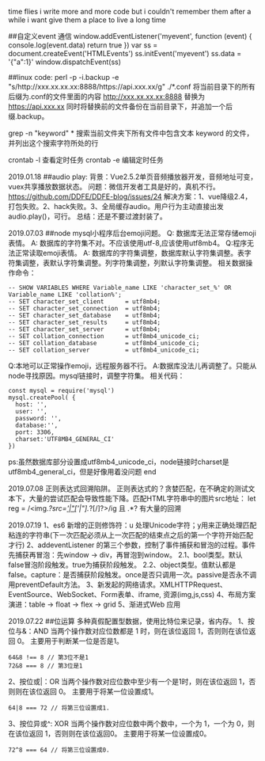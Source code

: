 time flies
i write more and more code
but i couldn't remember them after a while
i want give them a place to live a long time


##自定义event 通信
window.addEventListener('myevent', function (event) {
  console.log(event.data)
  return true
})
var ss = document.createEvent('HTMLEvents')
ss.initEvent('myevent')
ss.data = '{"a":1}'
window.dispatchEvent(ss)

##linux code:
perl -p -i.backup -e "s/http:\/\/xxx.xx.xx.xx:8888/https:\/\/api.xxx.xx/g" ./*.conf
将当前目录下的所有后缀为.conf的文件里面的内容 http://xxx.xx.xx.xx:8888 替换为 https://api.xxx.xx 同时将替换前的文件备份在当前目录下，并追加一个后缀.backup。

grep -n "keyword" *
搜索当前文件夹下所有文件中包含文本 keyword 的文件，并列出这个搜索字符所处的行

crontab -l 查看定时任务
crontab -e 编辑定时任务


2019.01.18
##audio play:
背景：Vue2.5.2单页音频播放器开发，音频地址可变，vuex共享播放数据状态。
问题：微信开发者工具是好的，真机不行。https://github.com/DDFE/DDFE-blog/issues/24
解决方案：1、vue降级2.4，打包失败。2、hack失败。3、全局缓存audio。用户行为主动直接出发audio.play()，可行。
总结：还是不要过渡封装了。


2019.07.03
##node mysql小程序后台emoji问题。
Q: 数据库无法正常存储emoji表情。
A: 数据库的字符集不对。不应该使用utf-8,应该使用utf8mb4。
Q:程序无法正常读取emoji表情。
A: 数据库的字符集调整，数据库默认字符集调整。表字符集调整，表默认字符集调整。列字符集调整，列默认字符集调整。
相关数据操作命令：
```
-- SHOW VARIABLES WHERE Variable_name LIKE 'character_set_%' OR Variable_name LIKE 'collation%';
-- SET character_set_client      = utf8mb4;
-- SET character_set_connection  = utf8mb4;
-- SET character_set_database    = utf8mb4;
-- SET character_set_results     = utf8mb4;
-- SET character_set_server      = utf8mb4;
-- SET collation_connection      = utf8mb4_unicode_ci;
-- SET collation_database        = utf8mb4_unicode_ci;
-- SET collation_server          = utf8mb4_unicode_ci;
```

Q:本地可以正常操作emoji，远程服务器不行。
A:数据库没法儿再调整了。只能从node寻找原因。mysql链接时，调整字符集。
相关代码：
```
const mysql = require('mysql')
mysql.createPool( {
  host: '',
  user: '',
  password: '',
  database:'', 
  port: 3306,
  charset:'UTF8MB4_GENERAL_CI'
})
```
ps:虽然数据库部分设置成utf8mb4_unicode_ci，node链接时charset是utf8mb4_general_ci，但是好像用着没问题
end

2019.07.08
正则表达式回溯陷阱。
正则表达式的？贪婪匹配，在不确定的测试文本下，大量的尝试匹配会导致性能下降。匹配HTML字符串中的图片src地址： 
let reg = /<img.*?src=[\'|\"](.*?(?:[\.gif|\.png|\.jpeg|\.jpg]))[\'|\"].*?[\/]?>/ig
且 .*? 有大量的回溯

2019.07.19
1、es6 新增的正则修饰符：u 处理Unicode字符；y用来正确处理匹配粘连的字符串(下一次匹配必须从上一次匹配的结束点之后的第一个字符开始匹配才行)
2、addeventListener 的第三个参数，控制了事件捕获和冒泡的过程。事件先捕获再冒泡：先window -> div，再冒泡到window。
  2.1、bool类型。默认false冒泡阶段触发。true为捕获阶段触发。
  2.2、object类型。值默认都是false。capture：是否捕获阶段触发。once是否只调用一次。passive是否永不调用preventDefault方法。
3、新发起的网络请求。XMLHTTPRequest、EventSource、WebSocket、Form表单、iframe, 资源(img,js,css)
4、布局方案演进：table -> float -> flex -> grid
5、渐进式Web 应用

2019.07.22
##位运算
多种真假配置型数据，使用比特位来记录，省内存。
1、按位与&：AND
当两个操作数对应位数都是 1 时，则在该位返回 1，否则则在该位返回 0。
主要用于判断某一位是否是1。
```
64&8 !== 8 // 第3位不是1
72&8 === 8 // 第3位是1
```
2、按位或|：OR
当两个操作数对应位数中至少有一个是1时，则在该位返回 1，否则则在该位返回 0。
主要用于将某一位设置成1。
```
64|8 === 72 // 将第三位设置成1.
```
3、按位异或^: XOR
当两个操作数对应位数中两个数中，一个为 1，一个为 0，则在该位返回 1，否则则在该位返回0。
主要用于将某一位设置成0。
```
72^8 === 64 // 将第三位设置成0.
```
